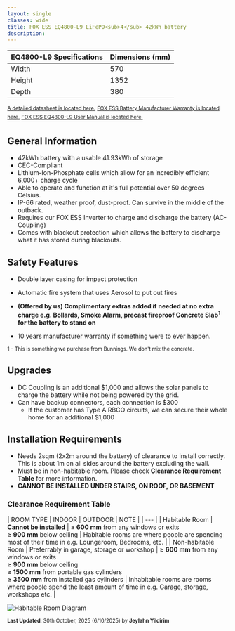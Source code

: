 ```yaml
---
layout: single
classes: wide
title: FOX ESS EQ4800-L9 LiFePO<sub>4</sub> 42kWh battery 
description: 
---
```


| EQ4800-L9 Specifications | Dimensions (mm) |
| --- | --- |
| Width | 570 |
| Height | 1352 |
| Depth | 380 |

<sup>[A detailed datasheet is located here.](https://www.fox-ess.com/wp-content/uploads/2024/12/EN-EQ4800-Datasheet-V1.2-20241111.pdf)</sup>
<sup>[FOX ESS Battery Manufacturer Warranty is located here.](https://www.fox-ess.com/download/upfiles/AU-BATTERY-WARRANTY-V2.5-20250723.pdf)</sup>
<sup>[FOX ESS EQ4800-L9 User Manual is located here.](https://www.fox-ess.com/download/upfiles/EN-EQ4800-User-Manual-V1.0.2-20240428.pdf)</sup>

## General Information
- 42kWh battery with a usable 41.93kWh of storage
- CEC-Compliant
- Lithium-Ion-Phosphate cells which allow for an incredibly efficient 6,000+ charge cycle
- Able to operate and function at it's full potential over 50 degrees Celsius.
- IP-66 rated, weather proof, dust-proof. Can survive in the middle of the outback.
- Requires our FOX ESS Inverter to charge and discharge the battery (AC-Coupling)
- Comes with blackout protection which allows the battery to discharge what it has stored during blackouts.

## Safety Features
- Double layer casing for impact protection

- Automatic fire system that uses Aerosol to put out fires

- **(Offered by us) Complimentary extras added if needed at no extra charge e.g. Bollards, Smoke Alarm, precast fireproof Concrete Slab<sup>1</sup> for the battery to stand on**

- 10 years manufacturer warranty if something were to ever happen.

<sup>1 - This is something we purchase from Bunnings. We don't mix the concrete.</sup>

## Upgrades

- DC Coupling is an additional $1,000 and allows the solar panels to charge the battery while not being powered by the grid.
- Can have backup connectors, each connection is $300
  - If the customer has Type A RBCO circuits, we can secure their whole home for an additional $1,000

## Installation Requirements
- Needs 2sqm (2x2m around the battery) of clearance to install correctly. This is about 1m on all sides around the battery excluding the wall.
- Must be in non-habitable room. Please check **Clearance Requirement Table** for more information.
- **CANNOT BE INSTALLED UNDER STAIRS, ON ROOF, OR BASEMENT**

### Clearance Requirement Table

| ROOM TYPE | INDOOR | OUTDOOR | NOTE |
| --- |
| Habitable Room | **Cannot be installed** | ≥ **600 mm** from any windows or exits<br> ≥ **900 mm** below ceiling | Habitable rooms are where people are spending most of their time in e.g. Loungeroom, Bedrooms, etc. |
| Non-habitable Room | Preferrably in garage, storage or workshop | ≥ **600 mm** from any windows or exits<br> ≥ **900 mm** below ceiling<br> ≥ **1500 mm** from portable gas cylinders<br> ≥ **3500 mm** from installed gas cylinders | Inhabitable rooms are rooms where people spend the least amount of time in e.g. Garage, storage, workshops etc. |

<img src="https://aussiesolarbatteriesdatabase.github.io/aussiesolarbatteriesdatabase/assets/images/habitableroom.png" alt="Habitable Room Diagram">

<sup>**Last Updated**: 30th October, 2025 (6/10/2025) by **Jeylahn Yildirim**</sup>
